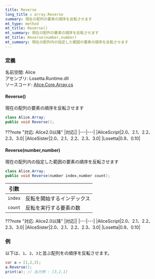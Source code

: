 ```yaml
---
title: Reverse
long_title : array.Reverse
summary: 現在の配列の要素の順序を反転させます
mt_type: method
mt_title: Reverse()
mt_summary: 現在の配列の要素の順序を反転させます
mt_title: Reverse(number,number)
mt_summary: 現在の配列内の指定した範囲の要素の順序を反転させます
---
```


### 定義
名前空間: Alice<br/>
アセンブリ: Losetta.Runtime.dll<br/>
ソースコード: [Alice.Core.Array.cs](https://github.com/WSOFT-Project/Losetta/blob/master/Losetta.Runtime/Core/Extension/Alice.Core.Array.cs)

#### Reverse()

現在の配列の要素の順序を反転させます

```cs title="AliceScript"
class Alice.Array;
public void Reverse();
```

???note "対応: Alice2.0以降"
    |対応||
    |---|---|
    |AliceScript|2.0、2.1、2.2、2.3、3.0|
    |AliceSister|2.0、2.1、2.2、2.3、3.0|
    |Losetta|0.9、0.10|

#### Reverse(number,number)

現在の配列内の指定した範囲の要素の順序を反転させます

```cs title="AliceScript"
class Alice.Array;
public void Reverse(number index,number count);
```

|引数| |
|-|-|
|`index`|反転を開始するインデックス|
|`count`|反転を実行する要素の数|

???note "対応: Alice2.0以降"
    |対応||
    |---|---|
    |AliceScript|2.0、2.1、2.2、2.3、3.0|
    |AliceSister|2.0、2.1、2.2、2.3、3.0|
    |Losetta|0.9、0.10|

### 例
以下は、`1`、`2`、`3`と並ぶ配列をの順序を反転させます。

```cs title="AliceScript"
var a = [1,2,3];
a.Reverse();
print(a); // 出力例 : [3,2,1]
```
